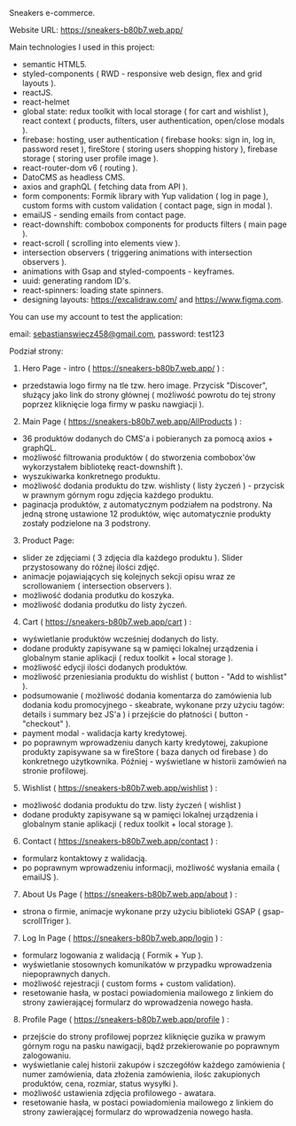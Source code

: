 Sneakers e-commerce.

Website URL: https://sneakers-b80b7.web.app/

Main technologies I used in this project:
- semantic HTML5.
- styled-components ( RWD - responsive web design, flex and grid layouts ).
- reactJS.
- react-helmet
- global state: redux toolkit with local storage ( for cart and wishlist ), react context ( products, filters, user authentication, open/close modals ).
- firebase: hosting, user authentication ( firebase hooks: sign in, log in, password reset ), fireStore ( storing users shopping history ), firebase storage ( storing user profile image ).
- react-router-dom v6 ( routing ).
- DatoCMS as headless CMS.
- axios and graphQL ( fetching data from API ).
- form components: Formik library with Yup validation ( log in page ), custom forms with custom validation ( contact page, sign in modal ).
- emailJS - sending emails from contact page.
- react-downshift: combobox components for products filters ( main page ).
- react-scroll ( scrolling into elements view ).
- intersection observers ( triggering animations with intersection observers ).
- animations with Gsap and styled-compoents - keyframes.
- uuid: generating random ID's.
- react-spinners: loading state spinners.
- designing layouts: https://excalidraw.com/ and https://www.figma.com.

You can use my account to test the application:

email: sebastianswiecz458@gmail.com, password: test123

Podział strony:

1. Hero Page - intro ( https://sneakers-b80b7.web.app/ ) :
- przedstawia logo firmy na tle tzw. hero image. Przycisk "Discover", służący jako link do strony głównej ( możliwość powrotu do tej strony poprzez kliknięcie loga firmy w pasku nawgiacji ).

2. Main Page ( https://sneakers-b80b7.web.app/AllProducts ) :
- 36 produktów dodanych do CMS'a i pobieranych za pomocą axios + graphQL.
- możliwość filtrowania produktów ( do stworzenia combobox'ów wykorzystałem bibliotekę react-downshift ).
- wyszukiwarka konkretnego produktu.
- możliwość dodania produktu do tzw. wishlisty ( listy życzeń ) - przycisk w prawnym górnym rogu zdjęcia każdego produktu.
- paginacja produktów, z automatycznym podziałem na podstrony. Na jedną stronę ustawione 12 produktów, więc automatycznie produkty zostały podzielone na 3 podstrony.

3. Product Page:
- slider ze zdjęciami ( 3 zdjęcia dla każdego produktu ). Slider przystosowany do różnej ilości zdjęć.
- animacje pojawiających się kolejnych sekcji opisu wraz ze scrollowaniem ( intersection observers ).
- możliwość dodania produtku do koszyka.
- możliwość dodania produtku do listy życzeń.

4. Cart ( https://sneakers-b80b7.web.app/cart ) :
- wyświetlanie produktów wcześniej dodanych do listy.
- dodane produkty zapisywane są w pamięci lokalnej urządzenia i globalnym stanie aplikacji ( redux toolkit + local storage ).
- możliwość edycji ilości dodanych produktów.
- możliwość przeniesiania produktu do wishlist ( button - "Add to wishlist" ).
- podsumowanie ( możliwość dodania komentarza do zamówienia lub dodania kodu promocyjnego - skeabrate, wykonane przy użyciu tagów: details i summary bez JS'a  ) i przejście do płatności ( button - "checkout" ).
- payment modal - walidacja karty kredytowej.
- po poprawnym wprowadzeniu danych karty kredytowej, zakupione produkty zapisywane sa w fireStore ( baza danych od firebase ) do konkretnego użytkownika. Później - wyświetlane w historii zamówień na stronie profilowej.

5. Wishlist ( https://sneakers-b80b7.web.app/wishlist ) :
- możliwość dodania produktu do tzw. listy życzeń ( wishlist )
- dodane produkty zapisywane są w pamięci lokalnej urządzenia i globalnym stanie aplikacji ( redux toolkit + local storage ).

6. Contact ( https://sneakers-b80b7.web.app/contact ) :
- formularz kontaktowy z walidacją.
- po poprawnym wprowadzeniu informacji, możliwość wysłania emaila ( emailJS ).

7. About Us Page ( https://sneakers-b80b7.web.app/about ) :
- strona o firmie, animacje wykonane przy użyciu biblioteki GSAP ( gsap-scrollTriger ).

7. Log In Page ( https://sneakers-b80b7.web.app/login ) :
- formularz logowania z walidacją ( Formik + Yup ).
- wyświetlanie stosownych komunikatów w przypadku wprowadzenia niepoprawnych danych.
- możliwość rejestracji ( custom forms + custom validation).
- resetowanie hasła, w postaci powiadomienia mailowego z linkiem do strony zawierającej formularz do wprowadzenia nowego hasła.

8. Profile Page ( https://sneakers-b80b7.web.app/profile ) :
- przejście do strony profilowej poprzez kliknięcie guzika w prawym górnym rogu na pasku nawigacji, bądź przekierowanie po poprawnym zalogowaniu.
- wyświetlanie calej historii zakupów i szczegółów każdego zamówienia ( numer zamówienia, data złożenia zamówienia, ilośc zakupionych produktów, cena, rozmiar, status wysyłki ).
- możliwość ustawienia zdjęcia profilowego - awatara.
- resetowanie hasła, w postaci powiadomienia mailowego z linkiem do strony zawierającej formularz do wprowadzenia nowego hasła.

